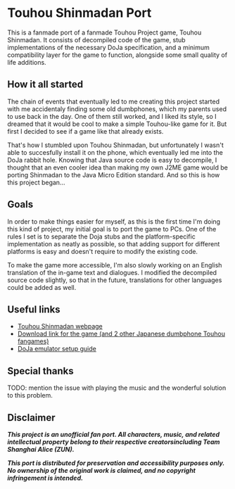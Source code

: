 # Touhou Shinmadan Port

This is a fanmade port of a fanmade Touhou Project game, Touhou Shinmadan. It consists of decompiled code of the game, stub implementations of the necessary DoJa specification, and a minimum compatibility layer for the game to function, alongside some small quality of life additions.

## How it all started

The chain of events that eventually led to me creating this project started with me accidentaly finding some old dumbphones, which my parents used to use back in the day. One of them still worked, and I liked its style, so I dreamed that it would be cool to make a simple Touhou-like game for it. But first I decided to see if a game like that already exists. 

That's how I stumbled upon Touhou Shinmadan, but unfortunately I wasn't able to succesfully install it on the phone, which eventually led me into the DoJa rabbit hole. Knowing that Java source code is easy to decompile, I thought that an even cooler idea than making my own J2ME game would be porting Shinmadan to the Java Micro Edition standard. And so this is how this project began...

## Goals

In order to make things easier for myself, as this is the first time I'm doing this kind of project, my initial goal is to port the game to PCs. One of the rules I set is to separate the Doja stubs and the platform-specific implementation as neatly as possible, so that adding support for different platforms is easy and doesn't require to modify the existing code.

To make the game more accessible, I'm also slowly working on an English translation of the in-game text and dialogues. I modified the decompiled source code slightly, so that in the future, translations for other languages could be added as well.

## Useful links

 * [Touhou Shinmadan webpage](https://womohide.turubeotoshi.com/SHIN/thSHIN.html)
 * [Download link for the game (and 2 other Japanese dumbphone Touhou fangames)](https://mega.nz/folder/RnlVDYDS#sHrSexyoRx8H8_Am0CwqSw/folder/Jq0kSa5S)
 * [DoJa emulator setup guide](https://docs.google.com/document/d/1iELxocYKh-hDV6hk7SYsnb7AHU1j1JkgolC6kz61PA8/edit?tab=t.0#heading=h.d06xxj7nzib6)

## Special thanks

TODO: mention the issue with playing the music and the wonderful solution to this problem.

## Disclaimer

***This project is an unofficial fan port. All characters, music, and related intellectual property belong to their respective creatorsincluding Team Shanghai Alice (ZUN).***

***This port is distributed for preservation and accessibility purposes only. No ownership of the original work is claimed, and no copyright infringement is intended.***